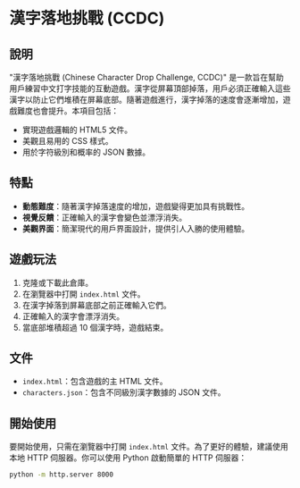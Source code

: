 # 漢字落地挑戰 (CCDC)

## 說明

"漢字落地挑戰 (Chinese Character Drop Challenge, CCDC)" 是一款旨在幫助用戶練習中文打字技能的互動遊戲。漢字從屏幕頂部掉落，用戶必須正確輸入這些漢字以防止它們堆積在屏幕底部。隨著遊戲進行，漢字掉落的速度會逐漸增加，遊戲難度也會提升。本項目包括：

- 實現遊戲邏輯的 HTML5 文件。
- 美觀且易用的 CSS 樣式。
- 用於字符級別和概率的 JSON 數據。

## 特點

- **動態難度**：隨著漢字掉落速度的增加，遊戲變得更加具有挑戰性。
- **視覺反饋**：正確輸入的漢字會變色並漂浮消失。
- **美觀界面**：簡潔現代的用戶界面設計，提供引人入勝的使用體驗。

## 遊戲玩法

1. 克隆或下載此倉庫。
2. 在瀏覽器中打開 `index.html` 文件。
3. 在漢字掉落到屏幕底部之前正確輸入它們。
4. 正確輸入的漢字會漂浮消失。
5. 當底部堆積超過 10 個漢字時，遊戲結束。

## 文件

- `index.html`：包含遊戲的主 HTML 文件。
- `characters.json`：包含不同級別漢字數據的 JSON 文件。

## 開始使用

要開始使用，只需在瀏覽器中打開 `index.html` 文件。為了更好的體驗，建議使用本地 HTTP 伺服器。你可以使用 Python 啟動簡單的 HTTP 伺服器：

```bash
python -m http.server 8000
